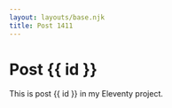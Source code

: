 ```yaml
---
layout: layouts/base.njk
title: Post 1411
---
```


# Post {{ id }}

This is post {{ id }} in my Eleventy project.
